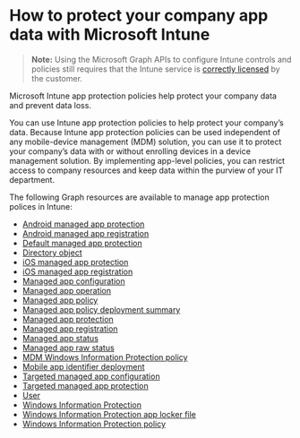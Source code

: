 # How to protect your company app data with Microsoft Intune> **Note:** Using the Microsoft Graph APIs to configure Intune controls and policies still requires that the Intune service is [correctly licensed](https://www.microsoft.com/en-us/cloud-platform/microsoft-intune-pricing) by the customer.

Microsoft Intune app protection policies help protect your company data and prevent data loss.

You can use Intune app protection policies to help protect your company’s data. Because Intune app protection policies can be used independent of any mobile-device management (MDM) solution, you can use it to protect your company’s data with or without enrolling devices in a device management solution. By implementing app-level policies, you can restrict access to company resources and keep data within the purview of your IT department.

The following Graph resources are available to manage app protection polices in Intune:- [Android managed app protection](intune_mam_androidmanagedappprotection.md)- [Android managed app registration](intune_mam_androidmanagedappregistration.md)- [Default managed app protection](intune_mam_defaultmanagedappprotection.md)- [Directory object](intune_mam_directoryobject.md)- [iOS managed app protection](intune_mam_iosmanagedappprotection.md)- [iOS managed app registration](intune_mam_iosmanagedappregistration.md)- [Managed app configuration](intune_mam_managedappconfiguration.md)- [Managed app operation](intune_mam_managedappoperation.md)- [Managed app policy](intune_mam_managedapppolicy.md)- [Managed app policy deployment summary](intune_mam_managedapppolicydeploymentsummary.md)- [Managed app protection](intune_mam_managedappprotection.md)- [Managed app registration](intune_mam_managedappregistration.md)- [Managed app status](intune_mam_managedappstatus.md)- [Managed app raw status](intune_mam_managedappstatusraw.md)- [MDM Windows Information Protection policy](intune_mam_mdmwindowsinformationprotectionpolicy.md)- [Mobile app identifier deployment](intune_mam_mobileappidentifierdeployment.md)- [Targeted managed app configuration](intune_mam_targetedmanagedappconfiguration.md)- [Targeted managed app protection](intune_mam_targetedmanagedappprotection.md)- [User](intune_mam_user.md)- [Windows Information Protection](intune_mam_windowsinformationprotection.md)- [Windows Information Protection app locker file](intune_mam_windowsinformationprotectionapplockerfile.md)- [Windows Information Protection policy](intune_mam_windowsinformationprotectionpolicy.md)